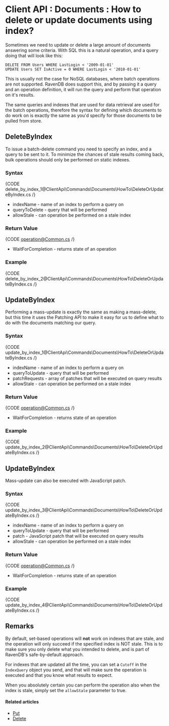 # Client API : Documents : How to delete or update documents using index?

Sometimes we need to update or delete a large amount of documents answering some criteria. With SQL this is a natural operation, and a query doing that will look like this:

`DELETE FROM Users WHERE LastLogin < '2009-01-01'`   
`UPDATE Users SET IsActive = 0 WHERE LastLogin < '2010-01-01'`   

This is usually not the case for NoSQL databases, where batch operations are not supported. RavenDB does support this, and by passing it a query and an operation definition, it will run the query and perform that operation on it's results.

The same queries and indexes that are used for data retrieval are used for the batch operations, therefore the syntax for defining which documents to do work on is exactly the same as you'd specify for those documents to be pulled from store.

## DeleteByIndex

To issue a batch-delete command you need to specify an index, and a query to be sent to it. To minimize the chances of stale results coming back, bulk operations should only be performed on static indexes.

### Syntax

{CODE delete_by_index_1@ClientApi\Commands\Documents\HowTo\DeleteOrUpdateByIndex.cs /}

- indexName - name of an index to perform a query on   
- queryToDelete - query that will be performed    
- allowStale - can operation be performed on a stale index   

### Return Value

{CODE operation@Common.cs /}

- WaitForCompletion - returns state of an operation   

### Example

{CODE delete_by_index_2@ClientApi\Commands\Documents\HowTo\DeleteOrUpdateByIndex.cs /}

## UpdateByIndex

Performing a mass-update is exactly the same as making a mass-delete, but this time it uses the Patching API to make it easy for us to define what to do with the documents matching our query.

### Syntax

{CODE update_by_index_1@ClientApi\Commands\Documents\HowTo\DeleteOrUpdateByIndex.cs /}

- indexName - name of an index to perform a query on   
- queryToUpdate - query that will be performed  
- patchRequests - array of patches that will be executed on query results     
- allowStale - can operation be performed on a stale index   

### Return Value

{CODE operation@Common.cs /}

- WaitForCompletion - returns state of an operation   

### Example

{CODE update_by_index_2@ClientApi\Commands\Documents\HowTo\DeleteOrUpdateByIndex.cs /}

## UpdateByIndex

Mass-update can also be executed with JavaScript patch.

### Syntax

{CODE update_by_index_3@ClientApi\Commands\Documents\HowTo\DeleteOrUpdateByIndex.cs /}

- indexName - name of an index to perform a query on   
- queryToUpdate - query that will be performed  
- patch - JavaScript patch that will be executed on query results        
- allowStale - can operation be performed on a stale index   

### Return Value

{CODE operation@Common.cs /}

- WaitForCompletion - returns state of an operation   

### Example

{CODE update_by_index_4@ClientApi\Commands\Documents\HowTo\DeleteOrUpdateByIndex.cs /}

## Remarks

By default, set-based operations will **not** work on indexes that are stale, and the operation will only succeed if the specified index is NOT stale. This is to make sure you only delete what you intended to delete, and is part of RavenDB's safe-by-default approach.

For indexes that are updated all the time, you can set a `Cutoff` in the `IndexQuery` object you send, and that will make sure the operation is executed and that you know what results to expect.

When you absolutely certain you can perform the operation also when the index is stale, simply set the `allowStale` parameter to true.

#### Related articles

- [Put](../../../../client-api/commands/documents/put)  
- [Delete](../../../../client-api/commands/documents/delete)  